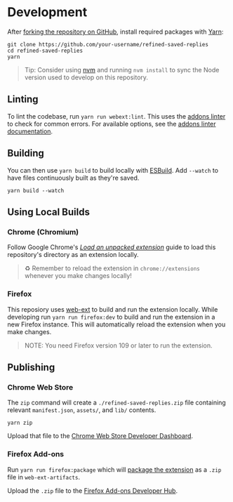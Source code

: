 # Development

After [forking the repository on GitHub](https://docs.github.com/en/get-started/quickstart/fork-a-repo), install required packages with [Yarn](https://yarnpkg.com):

```shell
git clone https://github.com/your-username/refined-saved-replies
cd refined-saved-replies
yarn
```

> Tip: Consider using [nvm](https://github.com/nvm-sh/nvm#installing-and-updating) and running `nvm install` to sync the Node version used to develop on this repository.

## Linting

To lint the codebase, run `yarn run webext:lint`. This uses the [addons linter](https://github.com/mozilla/addons-linter) to check for common errors. For available options, see the [addons linter documentation](https://extensionworkshop.com/documentation/develop/web-ext-command-reference/#web-ext-lint).

## Building

You can then use `yarn build` to build locally with [ESBuild](https://esbuild.github.io).
Add `--watch` to have files continuously built as they're saved.

```shell
yarn build --watch
```

## Using Local Builds

### Chrome (Chromium)

Follow Google Chrome's _[Load an unpacked extension](https://developer.chrome.com/docs/extensions/mv3/getstarted/#unpacked)_ guide to load this repository's directory as an extension locally.

> ♻️ Remember to reload the extension in `chrome://extensions` whenever you make changes locally!

### Firefox

This reposiory uses [web-ext](https://extensionworkshop.com/documentation/develop/getting-started-with-web-ext/) to build and run the extension locally. While developing run `yarn run firefox:dev` to build and run the extension in a new Firefox instance. This will automatically reload the extension when you make changes.

> NOTE: You need Firefox version 109 or later to run the extension.

## Publishing

### Chrome Web Store

The `zip` command will create a `./refined-saved-replies.zip` file containing relevant `manifest.json`, `assets/`, and `lib/` contents.

```shell
yarn zip
```

Upload that file to the [Chrome Web Store Developer Dashboard](https://chrome.google.com/webstore/devconsole).

### Firefox Add-ons

Run `yarn run firefox:package` which will [package the extension](https://extensionworkshop.com/documentation/develop/getting-started-with-web-ext/#packaging-your-extension) as a `.zip` file in `web-ext-artifacts`.

Upload the `.zip` file to the [Firefox Add-ons Developer Hub](https://addons.mozilla.org/en-US/developers/addon/submit/distribution).
